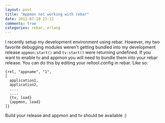 ```yaml
---
layout: post
title: "Appmon not working with rebar"
date: 2012-07-10 21:12
comments: true
categories: rebar, erlang
---
```


I recently setup my development environment using rebar. However, my two favorite debugging
modules weren't getting bundled into my development release `appmon:start()` and `tv:start()` were
returning undefined. If you want to enable tv and appmon you will need to bundle them into 
your rebar release. You can do this by editing your reltool.config in rebar. Like so: 

    {rel, "appname", "1",
    [
      application1,
      application2,
      ....
      ....
      {tv, load}
      {appmon, load}
    ]}

Build your release and appmon and tv should be available :)
